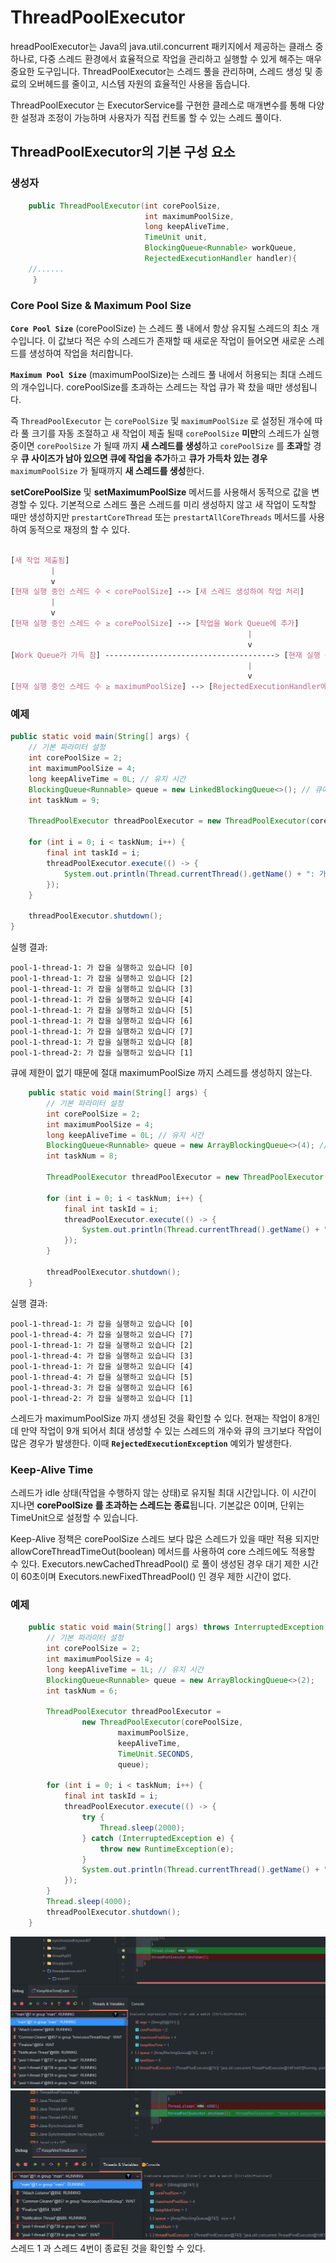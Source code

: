 # ThreadPoolExecutor
hreadPoolExecutor는 Java의 java.util.concurrent 패키지에서 제공하는 클래스 중 하나로, 다중 스레드 환경에서 효율적으로 작업을 관리하고 실행할 수 있게 해주는 매우 중요한 도구입니다. ThreadPoolExecutor는 스레드 풀을 관리하며, 스레드 생성 및 종료의 오버헤드를 줄이고, 시스템 자원의 효율적인 사용을 돕습니다.  
  
ThreadPoolExecutor 는 ExecutorService를 구현한 클레스로 매개변수를 통해 다양한 설정과 조정이 가능하며 사용자가 직접 컨트롤 할 수 있는 스레드 풀이다.  
  
## ThreadPoolExecutor의 기본 구성 요소
    
### 생성자
```java
    public ThreadPoolExecutor(int corePoolSize,
                              int maximumPoolSize,
                              long keepAliveTime,
                              TimeUnit unit,
                              BlockingQueue<Runnable> workQueue,
                              RejectedExecutionHandler handler){
    //...... 
     }
```

### Core Pool Size & Maximum Pool Size
**`Core Pool Size`** (corePoolSize) 는 스레드 풀 내에서 항상 유지될 스레드의 최소 개수입니다. 이 값보다 적은 수의 스레드가 존재할 때 새로운 작업이 들어오면 새로운 스레드를 생성하여 작업을 처리합니다.

**`Maximum Pool Size`** (maximumPoolSize)는 스레드 풀 내에서 허용되는 최대 스레드의 개수입니다. corePoolSize를 초과하는 스레드는 작업 큐가 꽉 찼을 때만 생성됩니다.  
  
즉 `ThreadPoolExecutor` 는 `corePoolSize` 및 `maximumPoolSize` 로 설정된 개수에 따라 풀 크기를 자동 조절하고 새 작업이 제출 될때 `corePoolSize` **미만**의 스레드가 실행중이면 `corePoolSize` 가 될때 까지 **새 스레드를 생성**하고 `corePoolSize` 를 **초과**할 경우 **큐 사이즈가 남아 있으면 큐에 작업을 추가**하고 **큐가 가득차 있는 경우** `maximumPoolSize` 가 될때까지 **새 스레드를 생성**한다.  
  
**setCorePoolSize** 및 **setMaximumPoolSize** 메서드를 사용해서 동적으로 값을 변경할 수 있다. 기본적으로 스레드 풀은 스레드를 미리 생성하지 않고 새 작업이 도착할 때만 생성하지만 `prestartCoreThread` 또는 `prestartAllCoreThreads` 메서드를 사용하여 동적으로 재정의 할 수 있다.

```css

[새 작업 제출됨]
         |
         v
[현재 실행 중인 스레드 수 < corePoolSize] --> [새 스레드 생성하여 작업 처리]
         |
         v
[현재 실행 중인 스레드 수 ≥ corePoolSize] --> [작업을 Work Queue에 추가]
                                                     |
                                                     v
[Work Queue가 가득 참] --------------------------------------> [현재 실행 중인 스레드 수 < maximumPoolSize] --> [새 스레드 생성하여 작업 처리]
                                                     |
                                                     v
[현재 실행 중인 스레드 수 ≥ maximumPoolSize] --> [RejectedExecutionHandler에 의해 처리]

```
### 예제
```java
public static void main(String[] args) {
    // 기본 파라미터 설정
    int corePoolSize = 2;
    int maximumPoolSize = 4;
    long keepAliveTime = 0L; // 유지 시간
    BlockingQueue<Runnable> queue = new LinkedBlockingQueue<>(); // 큐에 제한이 없다.
    int taskNum = 9;

    ThreadPoolExecutor threadPoolExecutor = new ThreadPoolExecutor(corePoolSize, maximumPoolSize, keepAliveTime, TimeUnit.SECONDS, queue);

    for (int i = 0; i < taskNum; i++) {
        final int taskId = i;
        threadPoolExecutor.execute(() -> {
            System.out.println(Thread.currentThread().getName() + ": 가 잡을 실행하고 있습니다 [" + taskId + "]");
        });
    }

    threadPoolExecutor.shutdown();
}
```  
실행 결과:  
```
pool-1-thread-1: 가 잡을 실행하고 있습니다 [0]
pool-1-thread-1: 가 잡을 실행하고 있습니다 [2]
pool-1-thread-1: 가 잡을 실행하고 있습니다 [3]
pool-1-thread-1: 가 잡을 실행하고 있습니다 [4]
pool-1-thread-1: 가 잡을 실행하고 있습니다 [5]
pool-1-thread-1: 가 잡을 실행하고 있습니다 [6]
pool-1-thread-1: 가 잡을 실행하고 있습니다 [7]
pool-1-thread-1: 가 잡을 실행하고 있습니다 [8]
pool-1-thread-2: 가 잡을 실행하고 있습니다 [1]
```
큐에 제한이 없기 때문에 절대 maximumPoolSize 까지 스레드를 생성하지 않는다.  
  
```java
    public static void main(String[] args) {
        // 기본 파라미터 설정
        int corePoolSize = 2;
        int maximumPoolSize = 4;
        long keepAliveTime = 0L; // 유지 시간
        BlockingQueue<Runnable> queue = new ArrayBlockingQueue<>(4); // 큐에 제한이 있음 최대 4개
        int taskNum = 8;

        ThreadPoolExecutor threadPoolExecutor = new ThreadPoolExecutor(corePoolSize, maximumPoolSize, keepAliveTime, TimeUnit.SECONDS, queue);

        for (int i = 0; i < taskNum; i++) {
            final int taskId = i;
            threadPoolExecutor.execute(() -> {
                System.out.println(Thread.currentThread().getName() + ": 가 잡을 실행하고 있습니다 [" + taskId + "]");
            });
        }

        threadPoolExecutor.shutdown();
    }

```
  
실행 결과:  
```
pool-1-thread-1: 가 잡을 실행하고 있습니다 [0]
pool-1-thread-4: 가 잡을 실행하고 있습니다 [7]
pool-1-thread-1: 가 잡을 실행하고 있습니다 [2]
pool-1-thread-4: 가 잡을 실행하고 있습니다 [3]
pool-1-thread-1: 가 잡을 실행하고 있습니다 [4]
pool-1-thread-4: 가 잡을 실행하고 있습니다 [5]
pool-1-thread-3: 가 잡을 실행하고 있습니다 [6]
pool-1-thread-2: 가 잡을 실행하고 있습니다 [1]
```
스레드가 maximumPoolSize 까지 생성된 것을 확인할 수 있다. 현재는 작업이 8개인데 만약 작업이 9개 되어서 최대 생성할 수 있는 스레드의 개수와 큐의 크기보다 작업이 많은 경우가 발생한다. 이때 **`RejectedExecutionException`** 예외가 발생한다.  
  
### Keep-Alive Time
스레드가 idle 상태(작업을 수행하지 않는 상태)로 유지될 최대 시간입니다. 이 시간이 지나면 **corePoolSize 를 초과하는 스레드는 종료**됩니다. 기본값은 0이며, 단위는 TimeUnit으로 설정할 수 있습니다.  

Keep-Alive 정책은 corePoolSize 스레드 보다 많은 스레드가 있을 때만 적용 되지만 allowCoreThreadTimeOut(boolean) 메서드를 사용하여 core 스레드에도 적용할 수 있다. Executors.newCachedThreadPool() 로 풀이 생성된 경우 대기 제한 시간이 60초이며 Executors.newFixedThreadPool() 인 경우 제한 시간이 없다.  
  
### 예제
```java
    public static void main(String[] args) throws InterruptedException {
        // 기본 파라미터 설정
        int corePoolSize = 2;
        int maximumPoolSize = 4;
        long keepAliveTime = 1L; // 유지 시간
        BlockingQueue<Runnable> queue = new ArrayBlockingQueue<>(2);
        int taskNum = 6;

        ThreadPoolExecutor threadPoolExecutor =
                new ThreadPoolExecutor(corePoolSize,
                        maximumPoolSize,
                        keepAliveTime,
                        TimeUnit.SECONDS,
                        queue);

        for (int i = 0; i < taskNum; i++) {
            final int taskId = i;
            threadPoolExecutor.execute(() -> {
                try {
                    Thread.sleep(2000);
                } catch (InterruptedException e) {
                    throw new RuntimeException(e);
                }
                System.out.println(Thread.currentThread().getName() + ": 가 잡을 실행하고 있습니다 [" + taskId + "]");
            });
        }
        Thread.sleep(4000);
        threadPoolExecutor.shutdown();
    }
```
  
![img_1.png](./img/img_1.png)
![img_1.png](./img/img_2.png)  
스레드 1 과 스레드 4번이 종료된 것을 확인할 수 있다.